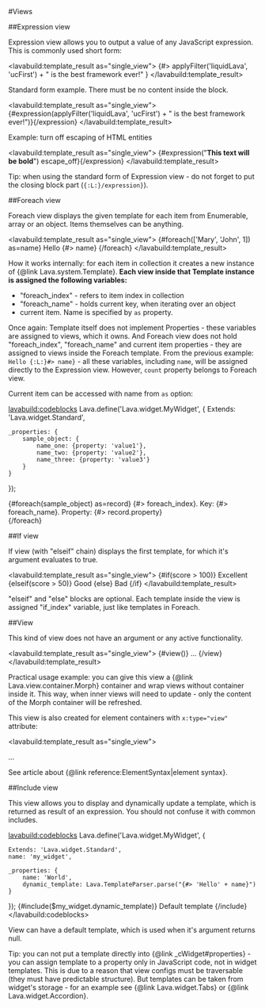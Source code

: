 
#Views

##Expression view

Expression view allows you to output a value of any JavaScript expression.
This is commonly used short form:

<lavabuild:template_result as="single_view">
{#> applyFilter('liquidLava', 'ucFirst') + " is the best framework ever!" }
</lavabuild:template_result>

Standard form example. There must be no content inside the block.

<lavabuild:template_result as="single_view">
{#expression(applyFilter('liquidLava', 'ucFirst') + " is the best framework ever!")}{/expression}
</lavabuild:template_result>

Example: turn off escaping of HTML entities

<lavabuild:template_result as="single_view">
{#expression("<b>This text will be bold</b>") escape_off}{/expression}
</lavabuild:template_result>

Tip: when using the standard form of Expression view - do not forget to put the closing block part (`{:L:}/expression}`).

##Foreach view

Foreach view displays the given template for each item from Enumerable, array or an object.
Items themselves can be anything.

<lavabuild:template_result as="single_view">
{#foreach(['Mary', 'John', 1]) as=name}
	Hello {#> name}
{/foreach}
</lavabuild:template_result>

How it works internally: for each item in collection it creates a new instance of {@link Lava.system.Template}.
<b>Each view inside that Template instance is assigned the following variables:</b>
- <str>"foreach_index"</str> - refers to item index in collection
- <str>"foreach_name"</str> - holds current key, when iterating over an object
- current item. Name is specified by `as` property.

Once again: Template itself does not implement Properties - these variables are assigned to views, which it owns.
And Foreach view does not hold <str>"foreach_index"</str>, <str>"foreach_name"</str> and current item properties -
they are assigned to views inside the Foreach template. From the previous example: `Hello {:L:}#> name}` - all these 
variables, including `name`, will be assigned directly to the Expression view. However, `count` property belongs to
Foreach view.

Current item can be accessed with name from `as` option:

<lavabuild:codeblocks>
	<codeblock lang="javascript" title="Example controller">
Lava.define('Lava.widget.MyWidget', {
	Extends: 'Lava.widget.Standard',

	_properties: {
		sample_object: {
			name_one: {property: 'value1'},
			name_two: {property: 'value2'},
			name_three: {property: 'value3'}
		}
	}
});
	</codeblock>
	<codeblock lang="xml" title="Template">
<body lava-app="MyWidget">
	{#foreach(sample_object) as=record}
		{#> foreach_index}. Key: {#> foreach_name}. Property: {#> record.property} <br/>
	{/foreach}
</body>
	</codeblock>
</lavabuild:codeblocks>

##If view

If view (with "elseif" chain) displays the first template, for which it's argument evaluates to <kw>true</kw>.

<lavabuild:template_result as="single_view">
{#if(score > 100)}
	Excellent
{elseif(score > 50)}
	Good
{else}
	Bad
{/if}
</lavabuild:template_result>

"elseif" and "else" blocks are optional.
Each template inside the view is assigned <str>"if_index"</str> variable, just like templates in Foreach.

##View

This kind of view does not have an argument or any active functionality.

<lavabuild:template_result as="single_view">
{#view()}
	...
{/view}
</lavabuild:template_result>

Practical usage example: you can give this view a {@link Lava.view.container.Morph} container
and wrap views without container inside it. This way, when inner views will need to update -
only the content of the Morph container will be refreshed.

This view is also created for element containers with `x:type="view"` attribute:

<lavabuild:template_result as="single_view">
<div x:type="view">
	...
</div>
</lavabuild:template_result>

See article about {@link reference:ElementSyntax|element syntax}.

##Include view

This view allows you to display and dynamically update a template, which is returned as result of an expression. 
You should not confuse it with common includes.

<lavabuild:codeblocks>
	<codeblock title="Script" lang="javascript">
Lava.define('Lava.widget.MyWidget', {

	Extends: 'Lava.widget.Standard',
	name: 'my_widget',

	_properties: {
		name: 'World',
		dynamic_template: Lava.TemplateParser.parse("{#> 'Hello' + name}")
	}
});
	</codeblock>
	<codeblock title="Template" lang="xml">
{#include($my_widget.dynamic_template)}
	Default template
{/include}
	</codeblock>
</lavabuild:codeblocks>

View can have a default template, which is used when it's argument returns <kw>null</kw>.

Tip: you can not put a template directly into {@link _cWidget#properties} - you can assign template to a property 
only in JavaScript code, not in widget templates. This is due to a reason that view configs must be traversable 
(they must have predictable structure). But templates can be taken from widget's storage - for an example see 
{@link Lava.widget.Tabs} or {@link Lava.widget.Accordion}.